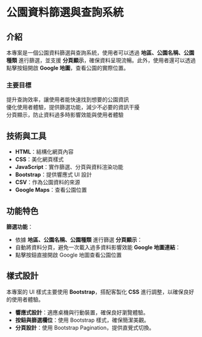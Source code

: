 # 公園資料篩選與查詢系統

## 介紹
本專案是一個公園資料篩選與查詢系統，使用者可以透過 **地區、公園名稱、公園種類** 進行篩選，並支援 **分頁顯示**，確保資料呈現流暢。此外，使用者還可以透過點擊按鈕開啟 **Google 地圖**，查看公園的實際位置。

### 主要目標
提升查詢效率，讓使用者能快速找到想要的公園資訊  
優化使用者體驗，提供篩選功能，減少不必要的資訊干擾  
分頁顯示，防止資料過多時影響效能與使用者體驗  

## 技術與工具
- **HTML**：結構化網頁內容
- **CSS**：美化網頁樣式
- **JavaScript**：實作篩選、分頁與資料渲染功能
- **Bootstrap**：提供響應式 UI 設計
- **CSV**：作為公園資料的來源
- **Google Maps**：查看公園位置

## 功能特色
**篩選功能**：
- 依據 **地區、公園名稱、公園種類** 進行篩選
**分頁顯示**：
- 自動將資料分頁，避免一次載入過多資料影響效能
**Google 地圖連結**：
- 點擊按鈕直接開啟 Google 地圖查看公園位置

## 樣式設計
本專案的 UI 樣式主要使用 **Bootstrap**，搭配客製化 **CSS** 進行調整，以確保良好的使用者體驗。
- **響應式設計**：適應桌機與行動裝置，確保良好瀏覽體驗。
- **按鈕與篩選欄位**：使用 Bootstrap 樣式，確保簡潔美觀。
- **分頁設計**：使用 Bootstrap Pagination，提供直覺式切換。
